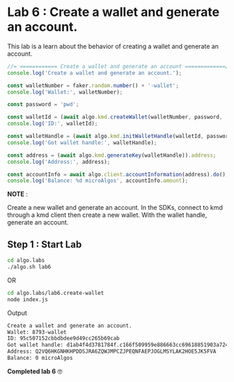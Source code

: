 # Lab 6 : Create a wallet and generate an account.

This lab is a learn about the behavior of creating a wallet and generate an account.

```javascript
//= ============ Create a wallet and generate an account =============//
console.log('Create a wallet and generate an account.');

const walletNumber = faker.random.number() + '-wallet';
console.log('Wallet:', walletNumber);

const password = 'pwd';

const walletId = (await algo.kmd.createWallet(walletNumber, password, '', 'sqlite')).wallet.id;
console.log('ID:', walletId);

const walletHandle = (await algo.kmd.initWalletHandle(walletId, password)).wallet_handle_token;
console.log('Got wallet handle:', walletHandle);

const address = (await algo.kmd.generateKey(walletHandle)).address;
console.log('Address:', address);

const accountInfo = await algo.client.accountInformation(address).do();
console.log('Balance: %d microAlgos', accountInfo.amount);
```

**NOTE** :

Create a new wallet and generate an account. In the SDKs, connect to kmd through a kmd client then create a new wallet. With the wallet handle, generate an account.

## Step 1 : Start Lab

```sh
cd algo.labs
./algo.sh lab6
```

OR

```sh
cd algo.labs/lab6.create-wallet
node index.js
```

Output

```sh
Create a wallet and generate an account.
Wallet: 8793-wallet
ID: 95c507152cbbdbdee9d49cc265b69cab
Got wallet handle: d1ab4f4d3781784f.c166f509959e886663cc69618851903a724b0ea5469ecbf1c52ec26a2fc2f096
Address: Q2VQ6HKGNHKHPDDSJRA6ZQWJMPCZJPEQNFAEPJOGLMSYLAK2HOE5JK5FVA
Balance: 0 microAlgos
```

**Completed lab 6** :nerd_face:
